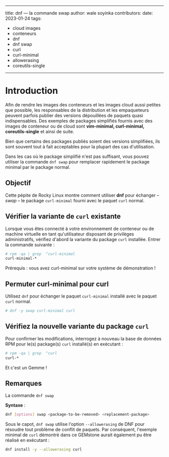 - - -
title: dnf — la commande swap author: wale soyinka contributors: date: 2023-01-24 tags:
  - cloud images
  - conteneurs
  - dnf
  - dnf swap
  - curl
  - curl-minimal
  - allowerasing
  - coreutils-single
- - -


# Introduction

Afin de rendre les images des conteneurs et les images cloud aussi petites que possible, les responsables de la distribution et les empaqueteurs peuvent parfois publier des versions dépouillées de paquets quasi indispensables. Des exemples de packages simplifiés fournis avec des images de conteneur ou de cloud sont **vim-minimal, curl-minimal, coreutils-single** et ainsi de suite.

Bien que certains des packages publiés soient des versions simplifiées, ils sont souvent tout à fait acceptables pour la plupart des cas d'utilisation.

Dans les cas où le package simplifié n'est pas suffisant, vous pouvez utiliser la commande `dnf swap` pour remplacer rapidement le package minimal par le package normal.

## Objectif

Cette pépite de Rocky Linux montre comment utiliser **dnf** pour échanger – _swap_ – le package `curl-minimal` fourni avec le paquet `curl` normal.

## Vérifier la variante de `curl` existante

Lorsque vous êtes connecté à votre environnement de conteneur ou de machine virtuelle en tant qu'utilisateur disposant de privilèges administratifs, vérifiez d'abord la variante du package `curl` installée. Entrer la commande suivante :

```bash
# rpm -qa | grep  ^curl-minimal
curl-minimal-*
```

Prérequis : vous avez curl-minimal sur votre système de démonstration !

## Permuter curl-minimal pour curl

Utilisez `dnf` pour échanger le paquet `curl-minimal` installé avec le paquet `curl` normal.

```bash
# dnf -y swap curl-minimal curl

```

## Vérifiez la nouvelle variante du package `curl`

Pour confirmer les modifications, interrogez à nouveau la base de données RPM pour le(s) package(s) `curl` installé(s) en exécutant :

```bash
# rpm -qa | grep  ^curl
curl-*
```

Et c'est un Gemme !

## Remarques

La commande `dnf swap`

**Syntaxe** :

```bash
dnf [options] swap <package-to-be-removed> <replacement-package>
```

Sous le capot, `dnf swap` utilise l'option `--allowerasing` de DNF pour résoudre tout problème de conflit de paquets. Par conséquent, l'exemple minimal de `curl` démontré dans ce GEMstone aurait également pu être réalisé en exécutant :

```bash
dnf install -y --allowerasing curl
```
